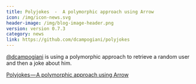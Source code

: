 ```yaml
---
title: Polyjokes  -  A polymorphic approach using Arrow
icon: /img/icon-news.svg
header-image: /img/blog-image-header.png
version: version 0.7.3
category: news
link: https://github.com/dcampogiani/polyjokes
---
```

[@dcampogiani](https://github.com/dcampogiani) is using a polymorphic approach to retrieve a random user and then a joke about him.

[Polyjokes — A polymorphic approach using Arrow](https://github.com/dcampogiani/polyjokes)
